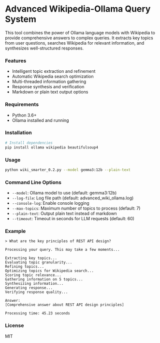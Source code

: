 # Advanced Wikipedia-Ollama Query System

This tool combines the power of Ollama language models with Wikipedia to provide comprehensive answers to complex queries. It extracts key topics from user questions, searches Wikipedia for relevant information, and synthesizes well-structured responses.

### Features

- Intelligent topic extraction and refinement
- Automatic Wikipedia search optimization
- Multi-threaded information gathering
- Response synthesis and verification
- Markdown or plain text output options

### Requirements

- Python 3.6+
- Ollama installed and running

### Installation

```bash
# Install dependencies
pip install ollama wikipedia beautifulsoup4
```

### Usage

```bash
python wiki_smarter_0.2.py --model gemma3:12b --plain-text
```

### Command Line Options

- `--model`: Ollama model to use (default: gemma3:12b)
- `--log-file`: Log file path (default: advanced_wiki_ollama.log)
- `--console-log`: Enable console logging
- `--max-topics`: Maximum number of topics to process (default: 7)
- `--plain-text`: Output plain text instead of markdown
- `--timeout`: Timeout in seconds for LLM requests (default: 60)

### Example

```
> What are the key principles of REST API design?

Processing your query. This may take a few moments...

Extracting key topics...
Evaluating topic granularity...
Refining topics...
Optimizing topics for Wikipedia search...
Scoring topic relevance...
Gathering information on 5 topics...
Synthesizing information...
Generating response...
Verifying response quality...

Answer:
[Comprehensive answer about REST API design principles]

Processing time: 45.23 seconds
```

### License

MIT
